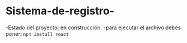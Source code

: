 # Sistema-de-registro-
-Estado del proyecto: en construcción.
-para ejecutar el archivo debes poner:
```npn install react```
